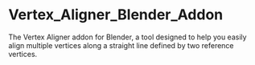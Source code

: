 # Vertex_Aligner_Blender_Addon
The Vertex Aligner addon for Blender, a tool designed to help you easily align multiple vertices along a straight line defined by two reference vertices.
